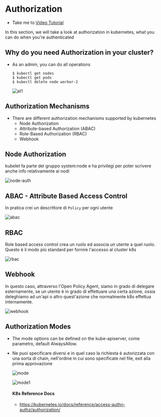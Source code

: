 # Authorization
  - Take me to [Video Tutorial](https://kodekloud.com/topic/authorization/)
  
In this section, we will take a look at authorization in kubernetes, what you can do when you're authenticated

## Why do you need Authorization in your cluster?
- As an admin, you can do all operations
  ```
  $ kubectl get nodes
  $ kubectl get pods
  $ kubectl delete node worker-2
  ```
  
  ![at1](../../images/at1.PNG)
  
## Authorization Mechanisms
- There are different authorization mechanisms supported by kubernetes
  - Node Authorization
  - Attribute-based Authorization (ABAC)
  - Role-Based Authorization (RBAC)
  - Webhook
  
## Node Authorization

kubelet fa parte del gruppo system:node e ha privilegi per poter scrivere anche info relativamente ai nodi

  ![node-auth](../../images/node-auth.png)
  
## ABAC - Attribute Based Access Control

In pratica crei un descrittore di `Policy` per ogni utente

  ![abac](../../images/abac.PNG)
  
## RBAC

Role based access control crea un ruolo ed associa un utente a quel ruolo. Questo è il modo più standard per fornire
l'accesso al cluster k8s

  ![rbac](../../images/rbac.PNG)

## Webhook

In questo caso, attraverso l'Open Policy Agent, siamo in grado di delegare esternamente, se un utente è in grado 
di effettuare una certa azione, ossia deleghiamo ad un'api o altro quest'azione che normalmente k8s effettua 
internamente. 

  
  ![webhook](../../images/webhook.PNG)
  
## Authorization Modes
- The mode options can be defined on the kube-apiserver, come parametro, default AlwaysAllow.
- Ne puoi specificare diversi e in quel caso la richiesta è autorizzata con una sorta di chain, nell'ordine in cui
sono specificate nel file, exit alla prima approvazione 

  ![mode](../../images/mode.PNG)

  ![mode1](../../images/mode1.PNG)
  
  
  #### K8s Reference Docs
  - https://kubernetes.io/docs/reference/access-authn-authz/authorization/
  
